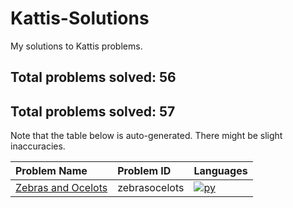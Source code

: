 # Kattis-Solutions
My solutions to Kattis problems.
## Total problems solved: 56
## Total problems solved: 57

Note that the table below is auto-generated. There might be slight inaccuracies.

|Problem Name|Problem ID|Languages|
|:---|:---|:---|
|[Zebras and Ocelots](https://open.kattis.com/problems/zebrasocelots)| zebrasocelots |[![py](https://github.com/abrahamcalf/programming-languages-logos/blob/master/src/python/python_24x24.png)](source\Zebras%20and%20Ocelots/zebrasocelots.py)|
